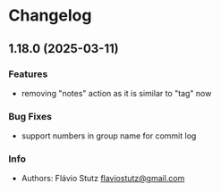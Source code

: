 # Changelog

## 1.18.0 (2025-03-11)

### Features

* removing "notes" action as it is similar to "tag" now

### Bug Fixes

* support numbers in group name for commit log

### Info

* Authors: Flávio Stutz <flaviostutz@gmail.com>


